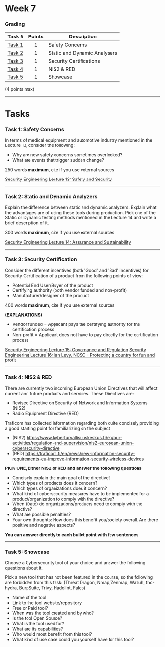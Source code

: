 # Week 7

### Grading

Task #|Points|Description|
-----|:---:|----------|
[Task 1](#task-1-safety-concerns) | 1 | Safety Concerns
[Task 2](#task-2-static-and-dynamic-analyzers) | 1 | Static and Dynamic Analysers 
[Task 3](#task-3-security-certification) | 1 | Security Certifications
[Task 4](#task-4-nis2--red) | 1 | NIS2 & RED
[Task 5](#task-5-showcase) | 1 | Showcase

(4 points max)

---

# Tasks

### Task 1: Safety Concerns

In terms of medical equipment and automotive industry mentioned in the Lecture 13, consider the following: 

- Why are new safety concerns sometimes overlooked? 
- What are events that trigger sudden change? 

250 words **maximum**, cite if you use external sources 

[Security Engineering Lecture 13: Safety and Security](https://www.youtube.com/watch?v=uZkQtnHKcJ4) 

---

### Task 2: Static and Dynamic Analyzers

Explain the difference between static and dynamic analyzers. Explain what the advantages are of using these tools during production.  Pick one of the Static or Dynamic testing methods mentioned in the Lecture 14 and write a brief description of it. 

300 words **maximum**, cite if you use external sources 

[Security Engineering Lecture 14: Assurance and Sustainability](https://www.youtube.com/watch?v=cmWQF2FDlG8) 

---

### Task 3: Security Certification

Consider the different incentives (both 'Good' and 'Bad' incentives) for Security Certification of a product from the following points of view:

- Potential End User/Buyer of the product 
- Certifying authority (both vendor funded and non-profit) 
- Manufacturer/designer of the product 

400 words **maximum**, cite if you use external sources 

**(EXPLANATIONS)**

- Vendor funded = Applicant pays the certifying authority for the certification process 
- Non-profit = Applicant does not have to pay directly for the certification process 


[Security Engineering Lecture 15: Governance and Regulation](https://www.youtube.com/watch?v=PdMzMHizEaE) 
[Security Engineering Lecture 16: Ian Levy, NCSC - Protecting a country for fun and profit](https://www.youtube.com/watch?v=qv6SS5FhdUk) 

---

### Task 4: NIS2 & RED

There are currently two incoming European Union Directives that will affect current and future products and services. These Directives are:
- Revised Directive on Security of Network and Information Systems (NIS2)
- Radio Equipment Directive (RED)

Traficom has collected information regarding both quite concisely providing a good starting point for familiarizing on the subject
- (NIS2) https://www.kyberturvallisuuskeskus.fi/en/our-activities/regulation-and-supervision/nis2-european-union-cybersecurity-directive
- (RED) https://traficom.fi/en/news/new-information-security-requirements-eu-improve-information-security-wireless-devices

**PICK ONE, Either NIS2 or RED and answer the following questions**  
- Concisely explain the main goal of the directive?
- Which types of products does it concern?
- Which types of organizations does it concern?
- What kind of cybersecurity measures have to be implemented for a product/organization to comply with the directive?
- When (Date) do organizations/products need to comply with the directive?
- What are possible penalties?
- Your own thoughts: How does this benefit you/society overall. Are there positive and negative aspects?

**You can answer directly to each bullet point with few sentences**  


---

### Task 5: Showcase

Choose a Cybersecurity tool of your choice and answer the following questions about it.

Pick a new tool that has not been featured in the course, so the following are forbidden from this task: (Threat Dragon, Nmap/Zenmap, Wazuh, thc-hydra, BurpSuite, Trivy, Hadolint, Falco)

- Name of the tool
- Link to the tool website/repository
- Free or Paid tool?
- When was the tool created and by who?
- Is the tool Open Source?
- What is the tool used for?
- What are its capabilities?
- Who would most benefit from this tool?
- What kind of use case could you yourself have for this tool?

